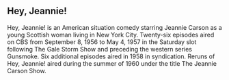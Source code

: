 ## Hey, Jeannie!

Hey, Jeannie! is an American situation comedy starring Jeannie Carson as a young Scottish woman living in New York City. Twenty-six episodes aired on CBS from September 8, 1956 to May 4, 1957 in the Saturday slot following The Gale Storm Show and preceding the western series Gunsmoke. Six additional episodes aired in 1958 in syndication. Reruns of Hey, Jeannie! aired during the summer of 1960 under the title The Jeannie Carson Show.